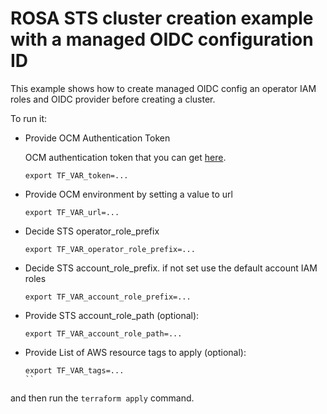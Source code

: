 # ROSA STS cluster creation example with a managed OIDC configuration ID

This example shows how to create managed OIDC config an operator IAM roles and OIDC provider before creating a cluster.

To run it:

* Provide OCM Authentication Token

    OCM authentication token that you can get [here](https://console.redhat.com/openshift/token).

    ```
    export TF_VAR_token=...
    ```

* Provide OCM environment by setting a value to url

    ```
    export TF_VAR_url=...
    ```

* Decide STS operator_role_prefix

    ```
    export TF_VAR_operator_role_prefix=...
    ```

* Decide STS account_role_prefix. if not set use the default account IAM roles
    
    ```
    export TF_VAR_account_role_prefix=...
    ```

* Provide STS account_role_path (optional):
    ```
    export TF_VAR_account_role_path=...
    ```

* Provide List of AWS resource tags to apply (optional):
    ```
    export TF_VAR_tags=...
    ``

and then run the `terraform apply` command.
